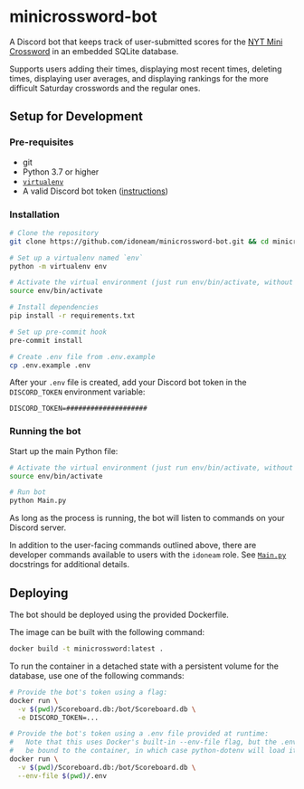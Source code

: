 # minicrossword-bot

A Discord bot that keeps track of user-submitted scores for the
[NYT Mini Crossword](https://www.nytimes.com/crosswords/game/mini)
in an embedded SQLite database.


Supports users adding their times, displaying most recent times, deleting times,
displaying user averages, and displaying rankings for the more difficult Saturday
crosswords and the regular ones.


## Setup for Development

### Pre-requisites

* git
* Python 3.7 or higher
* [`virtualenv`](https://pypi.org/project/virtualenv/)
* A valid Discord bot token ([instructions](https://github.com/reactiflux/discord-irc/wiki/Creating-a-discord-bot-&-getting-a-token))

### Installation

```bash
# Clone the repository
git clone https://github.com/idoneam/minicrossword-bot.git && cd minicrossword-bot

# Set up a virtualenv named `env`
python -m virtualenv env

# Activate the virtual environment (just run env/bin/activate, without the source prefix on Windows)
source env/bin/activate

# Install dependencies
pip install -r requirements.txt

# Set up pre-commit hook
pre-commit install

# Create .env file from .env.example
cp .env.example .env
```

After your `.env` file is created, add your Discord bot token in the `DISCORD_TOKEN`
environment variable:

```text
DISCORD_TOKEN=####################
```

### Running the bot

Start up the main Python file:
```bash
# Activate the virtual environment (just run env/bin/activate, without the source prefix on Windows)
source env/bin/activate

# Run bot
python Main.py
```

As long as the process is running, the bot will listen to commands on your Discord
server.

In addition to the user-facing commands outlined above, there are developer commands
available to users with the `idoneam` role. See [`Main.py`](./Main.py) docstrings for additional
details.


## Deploying

The bot should be deployed using the provided Dockerfile.

The image can be built with the following command:

```bash
docker build -t minicrossword:latest .
```

To run the container in a detached state with a persistent volume for the database, use
one of the following commands:

```bash
# Provide the bot's token using a flag:
docker run \
  -v $(pwd)/Scoreboard.db:/bot/Scoreboard.db \
  -e DISCORD_TOKEN=...

# Provide the bot's token using a .env file provided at runtime:
#   Note that this uses Docker's built-in --env-file flag, but the .env file can also
#   be bound to the container, in which case python-dotenv will load it instead.
docker run \
  -v $(pwd)/Scoreboard.db:/bot/Scoreboard.db \
  --env-file $(pwd)/.env 
```
